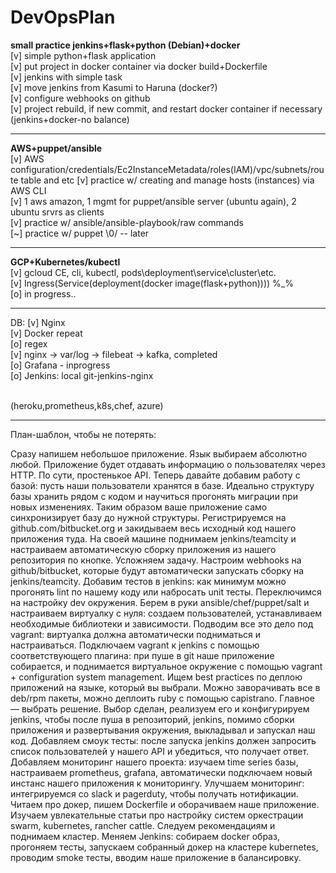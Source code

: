 # DevOpsPlan
<b>small practice jenkins+flask+python (Debian)+docker</b><br/>
[v] simple python+flask application<br/>
[v] put project in docker container via docker build+Dockerfile<br/>
[v] jenkins with simple task <br/>
[v] move jenkins from Kasumi to Haruna (docker?) <br/>
[v] configure webhooks on github<br/>
[v] project rebuild, if new commit, and restart docker container if necessary (jenkins+docker-no balance)<br/>
<hr/>
<b>AWS+puppet/ansible</b> <br/>
[v] AWS configuration/credentials/Ec2InstanceMetadata/roles(IAM)/vpc/subnets/route table and etc
[v] practice w/ creating and manage hosts (instances) via AWS CLI <br/>
[v] 1 aws amazon, 1 mgmt for puppet/ansible server (ubuntu again), 2 ubuntu srvrs as clients <br/>
[v] practice w/ ansible/ansible-playbook/raw commands<br/>
[~] practice w/ puppet \0/ -- later <br/>
<hr/>
<b>GCP+Kubernetes/kubectl</b> <br/>
[v] gcloud CE, cli, kubectl, pods\deployment\service\cluster\etc. <br/>
[v] Ingress(Service(deployment(docker image(flask+python)))) %_% <br/>
[o] in progress.. <br/>
<hr/>
DB:
[v] Nginx<br/>
[v] Docker repeat <br/>
[o] regex<br/>
[v] nginx -> var/log -> filebeat -> kafka, completed <br/>
[o] Grafana - inprogress <br/>
[o] Jenkins: local git-jenkins-nginx <br/>

<br/>(heroku,prometheus,k8s,chef, azure)<br/>

<hr/>
План-шаблон, чтобы не потерять:

Сразу напишем небольшое приложение. Язык выбираем абсолютно любой. Приложение будет отдавать информацию о пользователях через HTTP. По сути, простенькое API.
Теперь давайте добавим работу с базой: пусть наши пользователи хранятся в базе. Идеально структуру базы хранить рядом с кодом и научиться прогонять миграции при новых изменениях. Таким образом ваше приложение само синхронизирует базу до нужной структуры.
Регистрируемся на github.com/bitbucket.org и закидываем весь исходный код нашего приложения туда.
На своей машине поднимаем jenkins/teamcity и настраиваем автоматическую сборку приложения из нашего репозитория по кнопке.
Усложняем задачу. Настроим webhooks на github/bitbucket, которые будут автоматически запускать сборку на jenkins/teamcity.
Добавим тестов в jenkins: как минимум можно прогонять lint по нашему коду или набросать unit тесты.
Переключимся на настройку dev окружения. Берем в руки ansible/chef/puppet/salt и настраиваем виртуалку с нуля: создаем пользователей, устанавливаем необходимые библиотеки и зависимости.
Подводим все это дело под vagrant: виртуалка должна автоматически подниматься и настраиваться.
Подключаем vagrant к jenkins с помощью соответствующего плагина: при пуше в git наше приложение собирается, и поднимается виртуальное окружение с помощью vagrant + configuration system management.
Ищем best practices по деплою приложений на языке, который вы выбрали. Можно заворачивать все в deb/rpm пакеты, можно деплоить ruby с помощью capistrano. Главное — выбрать решение.
Выбор сделан, реализуем его и конфигурируем jenkins, чтобы после пуша в репозиторий, jenkins, помимо сборки приложения и развертывания окружения, выкладывал и запускал наш код.
Добавляем смоук тесты: после запуска jenkins должен запросить список пользователей у нашего API и убедиться, что получает ответ.
Добавляем мониторинг нашего проекта: изучаем time series базы, настраиваем prometheus, grafana, автоматически подключаем новый инстанс нашего приложения к мониторингу.
Улучшаем мониторинг: интегрируемся со slack и pagerduty, чтобы получать нотификации.
Читаем про докер, пишем Dockerfile и оборачиваем наше приложение.
Изучаем увлекательные статьи про настройку систем оркестрации swarm, kubernetes, rancher cattle. Следуем рекомендациям и поднимаем кластер.
Меняем Jenkins: собираем docker образ, прогоняем тесты, запускаем собранный докер на кластере kubernetes, проводим smoke тесты, вводим наше приложение в балансировку.
